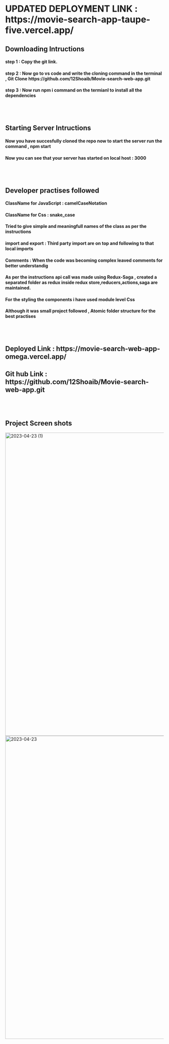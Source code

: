 <h1> UPDATED DEPLOYMENT LINK : https://movie-search-app-taupe-five.vercel.app/ </h1>
<h2> Downloading Intructions</h2>
<h4> step 1 :  Copy the git link. </h4>
<h4> step 2 : Now go to vs code and write the cloning command in the terminal ,  Git Clone https://github.com/12Shoaib/Movie-search-web-app.git </h4>
<h4> step 3 : Now run npm i command on the termianl to install all the dependencies </h4><br/><br/>

<h2> Starting Server Intructions </h2>
<h4> Now you have succesfully cloned the repo now to start the server run the command ,  npm start </h4>
<h4> Now you can see that your server has started on local host : 3000 </h4><br/><br/>

<h2>Developer practises followed </h2>
<h4> ClassName for JavaScript : camelCaseNotation </h4>
<h4> ClassName for Css :  snake_case </h4>
<h4> Tried to give simple and meaningfull names of the class as per the instructions </h4>
<h4> import and export  : Third party import are on top and following to that local imports </h4>
<h4> Comments : When the code was becoming complex leaved comments for better understandig </h4>
<h4> As per the instructions api call was made using Redux-Saga , created a separated folder as redux inside redux store,reducers,actions,saga are maintained. </h4>
<h4> For the styling the components i have used module level Css </h4>
<h4> Although it was small project followed , Atomic folder structure for the best practises </h4><br/><br/>


<h2> Deployed Link :  https://movie-search-web-app-omega.vercel.app/ </h2> 
<h2> Git hub Link : https://github.com/12Shoaib/Movie-search-web-app.git </h2><br/><br/>

<h2> Project Screen shots </h2>
<img width="960" alt="2023-04-23 (1)" src="https://user-images.githubusercontent.com/93069814/233850044-ffa0933d-aca1-4c65-ad3c-0392a1a7a73e.png">
<img width="960" alt="2023-04-23" src="https://user-images.githubusercontent.com/93069814/233850051-99eff803-70ae-424f-8850-8b7f63154439.png">
